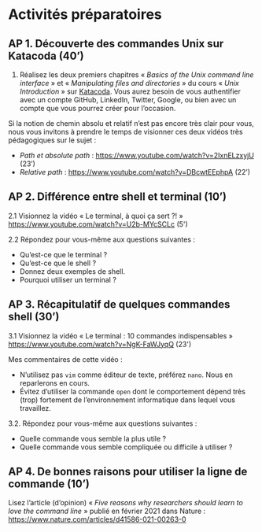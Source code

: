 # Activités préparatoires

## AP 1. Découverte des commandes Unix sur Katacoda (40’)

1. Réalisez les deux premiers chapitres « *Basics of the Unix command line interface* » et « *Manipulating files and directories* » du cours « *Unix Introduction* » sur [Katacoda](https://www.katacoda.com/ifb-elixirfr/courses/ifb-unix). Vous aurez besoin de vous authentifier avec un compte GitHub, LinkedIn, Twitter, Google, ou bien avec un compte que vous pourrez créer pour l’occasion.

Si la notion de chemin absolu et relatif n’est pas encore très clair pour vous, nous vous invitons à prendre le temps de visionner ces deux vidéos très pédagogiques sur le sujet :
- *Path et absolute path* : https://www.youtube.com/watch?v=2IxnELzxyjU (23’)
- *Relative path* : https://www.youtube.com/watch?v=DBcwtEEphpA (22’)

## AP 2. Différence entre shell et terminal (10’)

2.1 Visionnez la vidéo « Le terminal, à quoi ça sert ?! » https://www.youtube.com/watch?v=U2b-MYcSCLc (5')

2.2 Répondez pour vous-même aux questions suivantes :

- Qu’est-ce que le terminal ?
- Qu’est-ce que le shell ?
- Donnez deux exemples de shell.
- Pourquoi utiliser un terminal ?

## AP 3. Récapitulatif de quelques commandes shell (30’)

3.1 Visionnez la vidéo « Le terminal : 10 commandes indispensables » https://www.youtube.com/watch?v=NgK-FaWJyqQ (23')

Mes commentaires de cette vidéo : 
- N’utilisez pas `vim` comme éditeur de texte, préférez `nano`. Nous en reparlerons en cours.
- Évitez d’utiliser la commande `open` dont le comportement dépend très (trop) fortement de l’environnement informatique dans lequel vous travaillez.

3.2. Répondez pour vous-même aux questions suivantes :
- Quelle commande vous semble la plus utile ?
- Quelle commande vous semble compliquée ou difficile à utiliser ?

## AP 4. De bonnes raisons pour utiliser la ligne de commande (10’)

Lisez l’article (d’opinion) « *Five reasons why researchers should learn to love the command line* » publié en février 2021 dans Nature : https://www.nature.com/articles/d41586-021-00263-0

